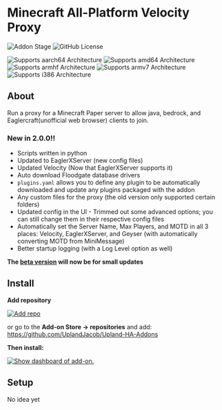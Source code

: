 # Minecraft All-Platform Velocity Proxy

![Addon Stage](https://img.shields.io/badge/Addon%20stage-stable-green.svg)
![GitHub License](https://img.shields.io/github/license/Uplandjacob/Upland-ha-addons)

![Supports aarch64 Architecture](https://img.shields.io/badge/aarch64-yes-green.svg?style=flat)
![Supports amd64 Architecture](https://img.shields.io/badge/amd64-yes-green.svg?style=flat)
![Supports armhf Architecture](https://img.shields.io/badge/armhf-no-red.svg?style=flat)
![Supports armv7 Architecture](https://img.shields.io/badge/armv7-no-red.svg)
![Supports i386 Architecture](https://img.shields.io/badge/i386-yes-green.svg)

## About

Run a proxy for a Minecraft Paper server to allow java, bedrock, and Eaglercraft(unofficial web browser) clients to join.

### New in 2.0.0!!

- Scripts written in python
- Updated to EaglerXServer (new config files)
- Updated Velocity (Now that EaglerXServer supports it)
- Auto download Floodgate database drivers
- `plugins.yaml` allows you to define any plugin to be automatically downloaded and update any plugins packaged with the addon
- Any custom files for the proxy (the old version only supported certain folders)
- Updated config in the UI - Trimmed out some advanced options; you can still change them in their respective config files
- Automatically set the Server Name, Max Players, and MOTD in all 3 places: Velocity, EaglerXServer, and Geyser (with automatically converting MOTD from MiniMessage)
- Better startup logging (with a Log Level option as well)

**The [beta version](/mc-all-platform-velocity-beta) will now be for small updates**

## Install

**Add repository**

[![Add repo](https://my.home-assistant.io/badges/supervisor_add_addon_repository.svg)](https://my.home-assistant.io/redirect/supervisor_add_addon_repository/?repository_url=https://github.com/UplandJacob/Upland-HA-Addons)

or go to the **Add-on Store -> repositories** and add: https://github.com/UplandJacob/Upland-HA-Addons

**Then install:**

[![Show dashboard of add-on.](https://my.home-assistant.io/badges/supervisor_addon.svg)](https://my.home-assistant.io/redirect/supervisor_addon/?addon=d78ad65c_mc-all-platform-velocity)

## Setup

No idea yet
